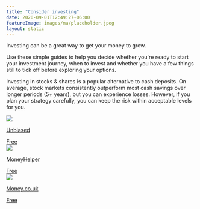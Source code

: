 ```yaml
---
title: "Consider investing"
date: 2020-09-01T12:49:27+06:00
featureImage: images/ma/placeholder.jpeg
layout: static
---
```


Investing can be a great way to get your money to grow.

Use these simple guides to help you decide whether you're ready to start your investment journey, when to invest and whether you have a few things still to tick off before exploring your options.

Investing in stocks & shares is a popular alternative to cash deposits. On average, stock markets consistently outperform most cash savings over longer periods (5+ years), but you can experience losses. However, if you plan your strategy carefully, you can keep the risk within acceptable levels for you.

<a class="ma-link" href="https://www.unbiased.co.uk/life/get-smart/when-to-start-investing-5-things-to-help-decide-if-you-re-ready"><div class="ma-card ma-card-Wealth"><div class="ma-icon"><img src ="/images/icon-check.png"/></div><div class="ma-name"><p>Unbiased</p></div><div class="ma-paid-text"><span>Free</span></div></div></a><a class="ma-link" href="https://www.moneyhelper.org.uk/en/savings/investing"><div class="ma-card ma-card-Wealth"><div class="ma-icon"><img src ="/images/icon-check.png"/></div><div class="ma-name"><p>MoneyHelper</p></div><div class="ma-paid-text"><span>Free</span></div></div></a><a class="ma-link" href="https://www.money.co.uk/guides/7-questions-you-must-ask-before-you-invest"><div class="ma-card ma-card-Wealth"><div class="ma-icon"><img src ="/images/icon-check.png"/></div><div class="ma-name"><p>Money.co.uk</p></div><div class="ma-paid-text"><span>Free</span></div></div></a>  

<br/><br/>






